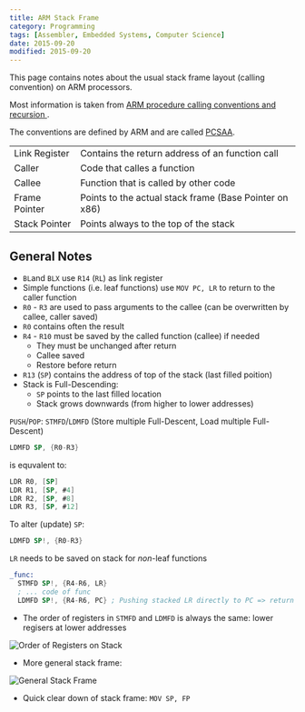```yaml
---
title: ARM Stack Frame
category: Programming
tags: [Assembler, Embedded Systems, Computer Science]
date: 2015-09-20
modified: 2015-09-20
---
```


This page contains notes about the usual stack frame layout (calling convention) on ARM processors.

Most information is taken from [ARM procedure calling conventions and recursion ](http://de.slideshare.net/StephanCadene/arm-procedure-calling-conventions-and-recursion).

The conventions are defined by ARM and are called [PCSAA](http://infocenter.arm.com/help/topic/com.arm.doc.ihi0042e/IHI0042E_aapcs.pdf).


|               |                                                        |
|---------------|--------------------------------------------------------|
| Link Register | Contains the return address of an function call        |
| Caller        | Code that calles a function                            |
| Callee        | Function that is called by other code                  |
| Frame Pointer | Points to the actual stack frame (Base Pointer on x86) |
| Stack Pointer | Points always to the top of the stack                  |

General Notes
-------------

- `BL`and `BLX` use `R14` (`RL`) as link register
- Simple functions (i.e. leaf functions) use `MOV PC, LR` to return to the caller function
- `R0` - `R3` are used to pass arguments to the callee (can be overwritten by callee, caller saved)
- `R0` contains often the result
- `R4` - `R10` must be saved by the called function (callee) if needed
    - They must be unchanged after return
    - Callee saved
    - Restore before return
- `R13` (`SP`) contains the address of top of the stack (last filled poition)
- Stack is Full-Descending:
    - `SP` points to the last filled location
    - Stack grows downwards (from higher to lower addresses)

`PUSH`/`POP`: `STMFD`/`LDMFD` (Store multiple Full-Descent, Load multiple Full-Descent)

```nasm
LDMFD SP, {R0-R3}
```

is equvalent to:

```nasm
LDR R0, [SP]
LDR R1, [SP, #4]
LDR R2, [SP, #8]
LDR R3, [SP, #12]
```

To alter (update) `SP`:

```nasm
LDMFD SP!, {R0-R3}
```

`LR` needs to be saved on stack for *non*-leaf functions

```nasm
_func:
  STMFD SP!, {R4-R6, LR}
  ; ... code of func
  LDMFD SP!, {R4-R6, PC} ; Pushing stacked LR directly to PC => return to caller
```

- The order of registers in `STMFD` and `LDMFD` is always the same: lower regisers at lower addresses

![Order of Registers on Stack](/images/arm_stack_frame_example.png)

- More general stack frame:

![General Stack Frame](/images/arm_stack_frame_general.png)

- Quick clear down of stack frame: `MOV SP, FP`
